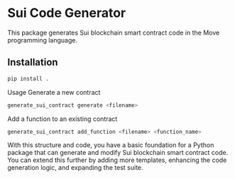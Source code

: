 # Sui Code Generator

This package generates Sui blockchain smart contract code in the Move programming language.

## Installation

```bash
pip install .
```
Usage
Generate a new contract
```sh
generate_sui_contract generate <filename>
```
Add a function to an existing contract
```sh
generate_sui_contract add_function <filename> <function_name>
```


With this structure and code, you have a basic foundation for a Python package that can generate and modify Sui blockchain smart contract code. You can extend this further by adding more templates, enhancing the code generation logic, and expanding the test suite.
